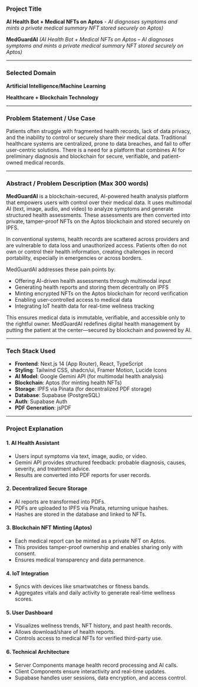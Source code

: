 ### **Project Title**  

**AI Health Bot + Medical NFTs on Aptos** -  *AI diagnoses symptoms and mints a private medical summary NFT stored securely on Aptos)*


**MedGuardAI** *(AI Health Bot + Medical NFTs on Aptos – AI diagnoses symptoms and mints a private medical summary NFT stored securely on Aptos)*

---

### **Selected Domain**  

**Artificial Intelligence/Machine Learning**


**Healthcare + Blockchain Technology**

---

### **Problem Statement / Use Case**  
Patients often struggle with fragmented health records, lack of data privacy, and the inability to control or securely share their medical data. Traditional healthcare systems are centralized, prone to data breaches, and fail to offer user-centric solutions. There is a need for a platform that combines AI for preliminary diagnosis and blockchain for secure, verifiable, and patient-owned medical records.

---

### **Abstract / Problem Description (Max 300 words)**  
**MedGuardAI** is a blockchain-secured, AI-powered health analysis platform that empowers users with control over their medical data. It uses multimodal AI (text, image, audio, and video) to analyze symptoms and generate structured health assessments. These assessments are then converted into private, tamper-proof NFTs on the Aptos blockchain and stored securely on IPFS.

In conventional systems, health records are scattered across providers and are vulnerable to data loss and unauthorized access. Patients often do not own or control their health information, creating challenges in record portability, especially in emergencies or across borders.

MedGuardAI addresses these pain points by:
- Offering AI-driven health assessments through multimodal input
- Generating health reports and storing them decentrally on IPFS
- Minting encrypted NFTs on the Aptos blockchain for record verification
- Enabling user-controlled access to medical data
- Integrating IoT health data for real-time wellness tracking

This ensures medical data is immutable, verifiable, and accessible only to the rightful owner. MedGuardAI redefines digital health management by putting the patient at the center—secured by blockchain and powered by AI.

---

### **Tech Stack Used**  
- **Frontend**: Next.js 14 (App Router), React, TypeScript  
- **Styling**: Tailwind CSS, shadcn/ui, Framer Motion, Lucide Icons  
- **AI Model**: Google Gemini API (for multimodal health analysis)  
- **Blockchain**: Aptos (for minting health NFTs)  
- **Storage**: IPFS via Pinata (for decentralized PDF storage)  
- **Database**: Supabase (PostgreSQL)  
- **Auth**: Supabase Auth  
- **PDF Generation**: jsPDF  

---

### **Project Explanation**

#### **1. AI Health Assistant**
- Users input symptoms via text, image, audio, or video.
- Gemini API provides structured feedback: probable diagnosis, causes, severity, and treatment advice.
- Results are converted into PDF reports for user records.

#### **2. Decentralized Secure Storage**
- AI reports are transformed into PDFs.
- PDFs are uploaded to IPFS via Pinata, returning unique hashes.
- Hashes are stored in the database and linked to NFTs.

#### **3. Blockchain NFT Minting (Aptos)**
- Each medical report can be minted as a private NFT on Aptos.
- This provides tamper-proof ownership and enables sharing only with consent.
- Ensures medical transparency and data permanence.

#### **4. IoT Integration**
- Syncs with devices like smartwatches or fitness bands.
- Aggregates vitals and daily activity to generate real-time wellness scores.

#### **5. User Dashboard**
- Visualizes wellness trends, NFT history, and past health records.
- Allows download/share of health reports.
- Controls access to medical NFTs for verified third-party use.

#### **6. Technical Architecture**
- Server Components manage health record processing and AI calls.
- Client Components ensure interactivity and real-time updates.
- Supabase handles user sessions, data encryption, and access control.
